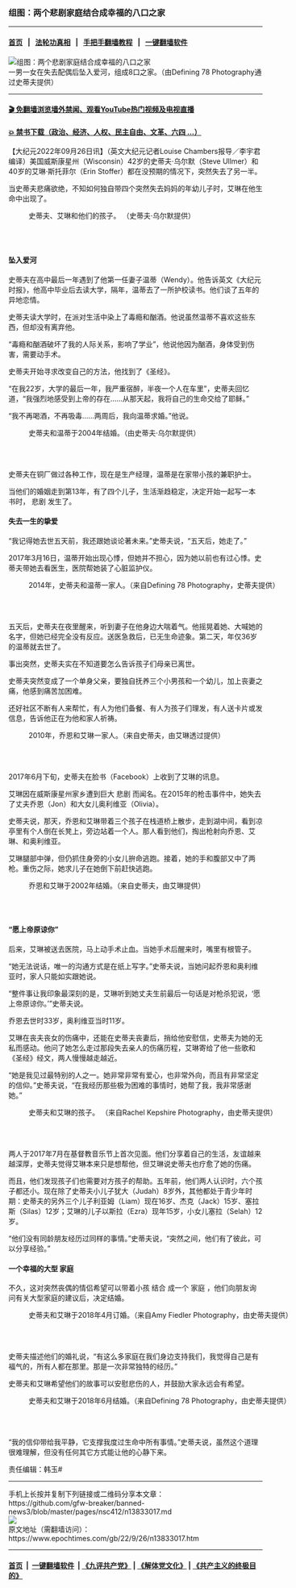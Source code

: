 ### 组图：两个悲剧家庭结合成幸福的八口之家
------------------------

#### [首页](https://github.com/gfw-breaker/banned-news3/blob/master/README.md) &nbsp;&nbsp;|&nbsp;&nbsp; [法轮功真相](https://github.com/begood0513/basic/blob/master/README.md)  &nbsp;&nbsp;|&nbsp;&nbsp; [手把手翻墙教程](https://github.com/gfw-breaker/guides/wiki)  &nbsp;&nbsp;|&nbsp;&nbsp; [一键翻墙软件](https://github.com/gfw-breaker/nogfw/blob/master/README.md)  



<div><img alt="组图：两个悲剧家庭结合成幸福的八口之家" class="attachment-djy_600_400 size-djy_600_400 wp-post-image" src="https://i.epochtimes.com/assets/uploads/2022/09/id13833026-Ullmer-Stoffel-Family-Wedding-2018-i-1200x720-600x400.jpg"/>
<div class="caption">
 一男一女在失去配偶后坠入爱河，组成8口之家。（由Defining 78 Photography通过史蒂夫提供）
</div></div><hr/>

#### [ 🎬  免翻墙浏览墙外禁闻、观看YouTube热门视频及电视直播](https://github.com/gfw-breaker/HelloWorld)

#### [ 💥  禁书下载（政治、经济、人权、民主自由、文革、六四 ...）](https://github.com/gfw-breaker/books/blob/master/README.md)

<div><p>
 【大纪元2022年09月26日讯】（英文大纪元记者Louise Chambers报导／李宇君编译）美国威斯康星州（Wisconsin）42岁的史蒂夫‧乌尔默（Steve Ullmer）和40岁的艾琳‧斯托菲尔（Erin Stoffer）都在没预期的情况下，突然失去了另一半。
</p>
<p>
 当史蒂夫悲痛欲绝，不知如何独自带四个突然失去妈妈的年幼儿子时，艾琳在他生命中出现了。
</p>
<figure aria-describedby="caption-attachment-13833028" class="wp-caption aligncenter" id="attachment_13833028" style="width: 602px">
 <ok href="https://i.epochtimes.com/assets/uploads/2022/09/id13833028-Ullmer-Family-Christmas-2021.jpg" target="_blank">
  <img alt="" class="wp-image-13833028" src="https://i.epochtimes.com/assets/uploads/2022/09/id13833028-Ullmer-Family-Christmas-2021-450x398.jpg"/>
 </ok>
 <br/><figcaption class="wp-caption-text" id="caption-attachment-13833028">
  史蒂夫、艾琳和他们的孩子。 （史蒂夫‧乌尔默提供）
 </figcaption><br/>
</figure><br/>
<h4>
 坠入爱河
</h4>
<p>
 史蒂夫在高中最后一年遇到了他第一任妻子温蒂（Wendy）。他告诉英文《大纪元时报》，他高中毕业后去读大学，隔年，温蒂去了一所护校读书。他们谈了五年的异地恋情。
</p>
<p>
 史蒂夫读大学时，在派对生活中染上了毒瘾和酗酒。他说虽然温蒂不喜欢这些东西，但却没有离弃他。
</p>
<p>
 “毒瘾和酗酒破坏了我的人际关系，影响了学业”，他说他因为酗酒，身体受到伤害，需要动手术。
</p>
<p>
 史蒂夫开始寻求改变自己的方法，他找到了《圣经》。
</p>
<p>
 “在我22岁，大学的最后一年，我严重宿醉，半夜一个人在车里”，史蒂夫回忆道，“我强烈地感受到上帝的存在……从那天起，我将自己的生命交给了耶稣。”
</p>
<p>
 “我不再喝酒，不再吸毒……两周后，我向温蒂求婚。”他说。
</p>
<figure aria-describedby="caption-attachment-13833035" class="wp-caption aligncenter" id="attachment_13833035" style="width: 600px">
 <ok href="https://i.epochtimes.com/assets/uploads/2022/09/id13833035-Steve-and-Wendy-Wedding-2004.jpg" target="_blank">
  <img alt="" class="wp-image-13833035" src="https://i.epochtimes.com/assets/uploads/2022/09/id13833035-Steve-and-Wendy-Wedding-2004-450x300.jpg"/>
 </ok>
 <br/><figcaption class="wp-caption-text" id="caption-attachment-13833035">
  史蒂夫和温蒂于2004年结婚。（由史蒂夫‧乌尔默提供）
 </figcaption><br/>
</figure><br/>
<p>
 史蒂夫在铜厂做过各种工作，现在是生产经理，温蒂是在家带小孩的兼职护士。
</p>
<p>
 当他们的婚姻走到第13年，有了四个儿子，生活渐趋稳定，决定开始一起写一本书时，
 <ok href="https://www.epochtimes.com/gb/tag/%E6%82%B2%E5%89%A7.html">
  悲剧
 </ok>
 发生了。
</p>
<h4>
 失去一生的挚爱
</h4>
<p>
 “我记得她去世五天前，我还跟她谈论著未来。”史蒂夫说，“五天后，她走了。”
</p>
<p>
 2017年3月16日，温蒂开始出现心悸，但她并不担心，因为她以前也有过心悸。史蒂夫带她去看医生，医院帮她装了心脏监护仪。
</p>
<figure aria-describedby="caption-attachment-13833037" class="wp-caption aligncenter" id="attachment_13833037" style="width: 600px">
 <ok href="https://i.epochtimes.com/assets/uploads/2022/09/id13833037-Steve-and-Wendy-Ullmer-Family-2014.jpg" target="_blank">
  <img alt="" class="wp-image-13833037" src="https://i.epochtimes.com/assets/uploads/2022/09/id13833037-Steve-and-Wendy-Ullmer-Family-2014-450x300.jpg"/>
 </ok>
 <br/><figcaption class="wp-caption-text" id="caption-attachment-13833037">
  2014年，史蒂夫和温蒂一家人。（来自Defining 78 Photography，史蒂夫提供）
 </figcaption><br/>
</figure><br/>
<p>
 五天后，史蒂夫在夜里醒来，听到妻子在他身边大喘着气。他摇晃着她、大喊她的名字，但她已经完全没有反应。送医急救后，已无生命迹象。第二天，年仅36岁的温蒂就去世了。
</p>
<p>
 事出突然，史蒂夫实在不知道要怎么告诉孩子们母亲已离世。
</p>
<p>
 史蒂夫突然变成了一个单身父亲，要独自抚养三个小男孩和一个幼儿，加上丧妻之痛，他感到痛苦加困难。
</p>
<p>
 还好社区不断有人来帮忙，有人为他们备餐、有人为孩子们理发，有人送卡片或发信息，告诉他正在为他和家人祈祷。
</p>
<figure aria-describedby="caption-attachment-13833039" class="wp-caption aligncenter" id="attachment_13833039" style="width: 600px">
 <ok href="https://i.epochtimes.com/assets/uploads/2022/09/id13833039-Jon-and-Erin-Stoffel-Family-2010-.jpg" target="_blank">
  <img alt="" class="wp-image-13833039" src="https://i.epochtimes.com/assets/uploads/2022/09/id13833039-Jon-and-Erin-Stoffel-Family-2010--450x300.jpg"/>
 </ok>
 <br/><figcaption class="wp-caption-text" id="caption-attachment-13833039">
  2010年，乔恩和艾琳一家人。（来自史蒂夫，由艾琳透过提供）
 </figcaption><br/>
</figure><br/>
<p>
 2017年6月下旬，史蒂夫在脸书（Facebook）上收到了艾琳的讯息。
</p>
<p>
 艾琳因在威斯康星州家乡遭到巨大
 <ok href="https://www.epochtimes.com/gb/tag/%E6%82%B2%E5%89%A7.html">
  悲剧
 </ok>
 而闻名。在2015年的枪击事件中，她失去了丈夫乔恩（Jon）和大女儿奥利维亚（Olivia）。
</p>
<p>
 史蒂夫说，那天，乔恩和艾琳带着三个孩子在栈道桥上散步，走到湖中间，看到凉亭里有个人倒在长凳上，旁边站着一个人。那人看到他们，掏出枪射向乔恩、艾琳、和奥利维亚。
</p>
<p>
 艾琳腿部中弹，但仍抓住身旁的小女儿拚命逃跑。接着，她的手和腹部又中了两枪。重伤之际，她求儿子在她倒下前赶快逃跑。
</p>
<figure aria-describedby="caption-attachment-13833042" class="wp-caption aligncenter" id="attachment_13833042" style="width: 450px">
 <ok href="https://i.epochtimes.com/assets/uploads/2022/09/id13833042-Jon-and-Erin-Wedding-2002.jpg" target="_blank">
  <img alt="" class="size-medium wp-image-13833042" src="https://i.epochtimes.com/assets/uploads/2022/09/id13833042-Jon-and-Erin-Wedding-2002-450x600.jpg"/>
 </ok>
 <br/><figcaption class="wp-caption-text" id="caption-attachment-13833042">
  乔恩和艾琳于2002年结婚。（来自史蒂夫，由艾琳提供）
 </figcaption><br/>
</figure><br/>
<h4>
 “愿上帝原谅你”
</h4>
<p>
 后来，艾琳被送去医院，马上动手术止血。当她手术后醒来时，嘴里有根管子。
</p>
<p>
 “她无法说话，唯一的沟通方式是在纸上写字。”史蒂夫说，当她问起乔恩和奥利维亚时，家人只能如实跟她说。
</p>
<p>
 “整件事让我印象最深刻的是，艾琳听到她丈夫生前最后一句话是对枪杀犯说，‘愿上帝原谅你。’”史蒂夫说。
</p>
<p>
 乔恩去世时33岁，奥利维亚当时11岁。
</p>
<p>
 艾琳在丧夫丧女的伤痛中，还能在史蒂夫丧妻后，捎给他安慰信，史蒂夫为她的无私而感动。他问了她怎么走过那段失去亲人的伤痛历程，艾琳寄给了他一些歌和《圣经》经文，两人慢慢越走越近。
</p>
<p>
 “她是我见过最特别的人之一。她非常非常有爱心，也非常外向，而且有非常坚定的信仰。”史蒂夫说，“在我经历那些极为困难的事情时，她帮了我，我非常感谢她。”
</p>
<figure aria-describedby="caption-attachment-13833046" class="wp-caption aligncenter" id="attachment_13833046" style="width: 601px">
 <ok href="https://i.epochtimes.com/assets/uploads/2022/09/id13833046-Ullmer-Stoffel-Kids-2018.jpg" target="_blank">
  <img alt="" class="wp-image-13833046" src="https://i.epochtimes.com/assets/uploads/2022/09/id13833046-Ullmer-Stoffel-Kids-2018-450x271.jpg"/>
 </ok>
 <br/><figcaption class="wp-caption-text" id="caption-attachment-13833046">
  史蒂夫和艾琳的孩子。 （来自Rachel Kepshire Photography，由史蒂夫提供）
 </figcaption><br/>
</figure><br/>
<p>
 两人于2017年7月在基督教音乐节上首次见面。他们分享着自己的生活，友谊越来越深厚，史蒂夫觉得艾琳本来只是想帮他，但艾琳说史蒂夫也疗愈了她的伤痛。
</p>
<p>
 而且，他们发现孩子们也需要对方孩子的帮助。五年前，他们两人认识时，六个孩子都还小。现在除了史蒂夫小儿子犹大（Judah）8岁外，其他都处于青少年时期：史蒂夫的另外三个儿子利亚姆（Liam）现在16岁、杰克（Jack）15岁、塞拉斯（Silas）12岁；艾琳的儿子以斯拉（Ezra）现年15岁，小女儿塞拉（Selah）12岁。
</p>
<p>
 “他们没有同龄朋友经历过同样的事情。”史蒂夫说，“突然之间，他们有了彼此，可以分享经验。”
</p>
<h4>
 一个幸福的大型
 <ok href="https://www.epochtimes.com/gb/tag/%E5%AE%B6%E5%BA%AD.html">
  家庭
 </ok>
</h4>
<p>
 不久，这对突然丧偶的情侣希望可以带着小孩
 <ok href="https://www.epochtimes.com/gb/tag/%E7%BB%93%E5%90%88.html">
  结合
 </ok>
 成一个
 <ok href="https://www.epochtimes.com/gb/tag/%E5%AE%B6%E5%BA%AD.html">
  家庭
 </ok>
 ，他们向朋友询问有关大型家庭的建议后，决定结婚。
</p>
<figure aria-describedby="caption-attachment-13833066" class="wp-caption aligncenter" id="attachment_13833066" style="width: 602px">
 <ok href="https://i.epochtimes.com/assets/uploads/2022/09/id13833066-Steve-Erin-Engagement-2018.jpg" target="_blank">
  <img alt="" class="wp-image-13833066" src="https://i.epochtimes.com/assets/uploads/2022/09/id13833066-Steve-Erin-Engagement-2018-450x300.jpg"/>
 </ok>
 <br/><figcaption class="wp-caption-text" id="caption-attachment-13833066">
  史蒂夫和艾琳于2018年4月订婚。（来自Amy Fiedler Photography，由史蒂夫提供）
 </figcaption><br/>
</figure><br/>
<p>
 史蒂夫描述他们的婚礼说，“有这么多家庭在我们身边支持我们，我觉得自己是有福气的，所有人都在那里。那是一次非常独特的经历。”
</p>
<p>
 史蒂夫和艾琳希望他们的故事可以安慰悲伤的人，并鼓励大家永远会有希望。
</p>
<figure aria-describedby="caption-attachment-13833070" class="wp-caption aligncenter" id="attachment_13833070" style="width: 600px">
 <ok href="https://i.epochtimes.com/assets/uploads/2022/09/id13833070-Ullmer-Stoffel-Family-Wedding-2018.jpg" target="_blank">
  <img alt="" class="wp-image-13833070" src="https://i.epochtimes.com/assets/uploads/2022/09/id13833070-Ullmer-Stoffel-Family-Wedding-2018-450x300.jpg"/>
 </ok>
 <br/><figcaption class="wp-caption-text" id="caption-attachment-13833070">
  史蒂夫和艾琳于2018年6月结婚。（来自Defining 78 Photography，由史蒂夫提供）
 </figcaption><br/>
</figure><br/>
<p>
 “我的信仰带给我平静，它支撑我度过生命中所有事情。”史蒂夫说，虽然这个道理很难理解，但没有任何其它方式能让他的心静下来。
</p>
<p>
 责任编辑：韩玉#
</p>
</div>
<hr/>
手机上长按并复制下列链接或二维码分享本文章：<br/>
https://github.com/gfw-breaker/banned-news3/blob/master/pages/nsc412/n13833017.md <br/>
<a href='https://github.com/gfw-breaker/banned-news3/blob/master/pages/nsc412/n13833017.md'><img src='https://github.com/gfw-breaker/banned-news3/blob/master/pages/nsc412/n13833017.md.png'/></a> <br/>
原文地址（需翻墙访问）：https://www.epochtimes.com/gb/22/9/26/n13833017.htm


------------------------
#### [首页](https://github.com/gfw-breaker/banned-news3/blob/master/README.md) &nbsp;|&nbsp; [一键翻墙软件](https://github.com/gfw-breaker/nogfw/blob/master/README.md) &nbsp;| [《九评共产党》](https://github.com/gfw-breaker/9ping.md/blob/master/README.md#九评之一评共产党是什么) | [《解体党文化》](https://github.com/gfw-breaker/jtdwh.md/blob/master/README.md) | [《共产主义的终极目的》](https://github.com/gfw-breaker/gczydzjmd.md/blob/master/README.md)


<img src='http://gfw-breaker.win/banned-news3/pages/nsc412/n13833017.md' width='0px' height='0px'/>
